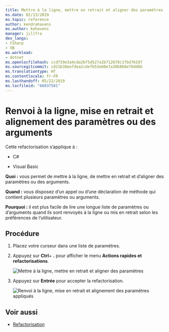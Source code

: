 ```yaml
---
title: Mettre à la ligne, mettre en retrait et aligner des paramètres
ms.date: 02/13/2019
ms.topic: reference
author: kendrahavens
ms.author: kehavens
manager: jillfra
dev_langs:
- CSharp
- VB
ms.workload:
- dotnet
ms.openlocfilehash: ccdf29e3a4cda2bf5d527a2b712878c1fbd76197
ms.sourcegitcommit: cd21b38eefdea2cdefb53e68e7a30b868e78dd6b
ms.translationtype: HT
ms.contentlocale: fr-FR
ms.lasthandoff: 05/22/2019
ms.locfileid: "66037581"
---
```

# <a name="wrap-indent-and-align-parameters-or-arguments"></a>Renvoi à la ligne, mise en retrait et alignement des paramètres ou des arguments

Cette refactorisation s’applique à :

- C#

- Visual Basic

**Quoi :** vous permet de mettre à la ligne, de mettre en retrait et d’aligner des paramètres ou des arguments.

**Quand :** vous disposez d’un appel ou d’une déclaration de méthode qui contient plusieurs paramètres ou arguments.

**Pourquoi :** il est plus facile de lire une longue liste de paramètres ou d’arguments quand ils sont renvoyés à la ligne ou mis en retrait selon les préférences de l’utilisateur.

## <a name="how-to"></a>Procédure

1. Placez votre curseur dans une liste de paramètres.
2. Appuyez sur **Ctrl**+ **.** pour afficher le menu **Actions rapides et refactorisations**.

   ![Mettre à la ligne, mettre en retrait et aligner des paramètres](media/wrap-parameters.png)

3. Appuyez sur **Entrée** pour accepter la refactorisation.

   ![Renvoi à la ligne, mise en retrait et alignement des paramètres appliqués](media/wrap-parameters-completed.png)

## <a name="see-also"></a>Voir aussi

- [Refactorisation](../refactoring-in-visual-studio.md)
